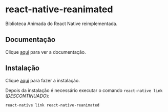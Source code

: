# react-native-reanimated

Biblioteca Animada do React Native reimplementada.

## Documentação

Clique [aqui](https://github.com/kmagiera/react-native-reanimated) para ver a documentação.

## Instalação

Clique [aqui](https://www.npmjs.com/package/react-native-reanimated) para fazer a instalação.

Depois da instalação é necessário executar o comando `react-native link` (_DESCONTINUADO_):

```
react-native link react-native-reanimated
```